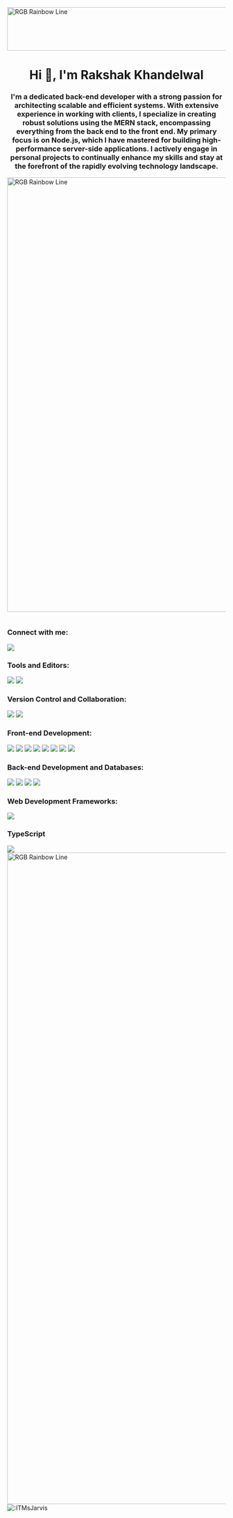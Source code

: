 <img src="./banner-welcome.gif" alt="RGB Rainbow Line" width="1000" height="100"/>

<h1 align="center">Hi 👋, I'm Rakshak Khandelwal</h1>
<h3 align="center">
I'm a dedicated back-end developer with a strong passion for architecting scalable and efficient systems. With extensive experience in working with clients, I specialize in creating robust solutions using the MERN stack, encompassing everything from the back end to the front end. My primary focus is on Node.js, which I have mastered for building high-performance server-side applications. I actively engage in personal projects to continually enhance my skills and stay at the forefront of the rapidly evolving technology landscape.
</h3>

<img src="./rgb-rainbow.gif" alt="RGB Rainbow Line" width="1000"/>

<p align="left"> <a href="https://twitter.com/" target="blank"><img src="https://img.shields.io/twitter/follow/?logo=twitter&style=for-the-badge" alt="" /></a> </p>

<div class="strip-container">
  <div class="strip red"></div>
  <div class="strip green"></div>
  <div class="strip blue"></div>
</div>

<h3 align="left">Connect with me:</h3>
<p align="left">
  <a href="https://www.linkedin.com/in/rakshak-khandelwal-358782249/" target="blank">
    <img src="https://skillicons.dev/icons?i=linkedin" />
  </a>
</p>

<h3 align="left">Tools and Editors:</h3>
<div class="icon-container">
  <img src="https://skillicons.dev/icons?i=stackoverflow" />
  <img src="https://skillicons.dev/icons?i=vscode" />
</div>

<h3 align="left">Version Control and Collaboration:</h3>
<div class="icon-container">
  <img src="https://skillicons.dev/icons?i=github" />
  <img src="https://skillicons.dev/icons?i=discord" />
</div>

<h3 align="left">Front-end Development:</h3>
<div class="icon-container">
  <img src="https://skillicons.dev/icons?i=bootstrap" />
  <img src="https://skillicons.dev/icons?i=css" />
  <img src="https://skillicons.dev/icons?i=js" />
  <img src="https://skillicons.dev/icons?i=react" />
  <img src="https://skillicons.dev/icons?i=vue" />
  <img src="https://skillicons.dev/icons?i=wordpress" />
  <img src="https://skillicons.dev/icons?i=mui" />
  <img src="https://skillicons.dev/icons?i=tailwindcss" />
</div>

<h3 align="left">Back-end Development and Databases: </h3>
<div class="icon-container">
  <img src="https://skillicons.dev/icons?i=mysql" />
  <img src="https://skillicons.dev/icons?i=nodejs" />
  <img src="https://skillicons.dev/icons?i=mongodb" />
  <img src="https://skillicons.dev/icons?i=express" />
</div>

<h3 align="left">Web Development Frameworks:</h3>
<div class="icon-container">
  <img src="https://skillicons.dev/icons?i=nextjs" />
</div>

<h3 align="left">TypeScript</h3>
<div class="icon-container">
  <img src="https://skillicons.dev/icons?i=ts" />
</div>

<img src="./rgb-rainbow.gif" alt="RGB Rainbow Line" width="1500"/>

<img src="https://count.getloli.com/get/@:ITMsJarvis" alt=":ITMsJarvis" />

